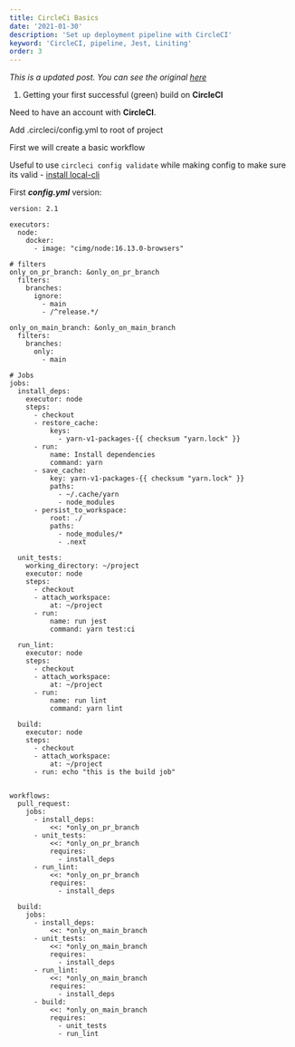 ```yaml
---
title: CircleCi Basics
date: '2021-01-30'
description: 'Set up deployment pipeline with CircleCI'
keyword: 'CircleCI, pipeline, Jest, Liniting'
order: 3
---
```


*This is a updated post. You can see the original [here](/post/circleci-basics)*

1) Getting your first successful (green) build on **CircleCI**

Need to have an account with **CircleCI**.

Add .circleci/config.yml to root of project

First we will create a basic workflow

Useful to use `circleci config validate` while making config to make sure its valid - [install local-cli](https://circleci.com/docs/2.0/local-cli/)

First ***config.yml*** version:
```
version: 2.1

executors:
  node:
    docker:
      - image: "cimg/node:16.13.0-browsers"

# filters
only_on_pr_branch: &only_on_pr_branch
  filters:
    branches:
      ignore:
        - main
        - /^release.*/

only_on_main_branch: &only_on_main_branch
  filters:
    branches:
      only: 
        - main

# Jobs
jobs:
  install_deps:
    executor: node
    steps:
      - checkout
      - restore_cache:
          keys:
            - yarn-v1-packages-{{ checksum "yarn.lock" }}
      - run:
          name: Install dependencies
          command: yarn
      - save_cache:
          key: yarn-v1-packages-{{ checksum "yarn.lock" }}
          paths:
            - ~/.cache/yarn
            - node_modules
      - persist_to_workspace:
          root: ./
          paths:
            - node_modules/*
            - .next

  unit_tests:
    working_directory: ~/project
    executor: node
    steps:
      - checkout
      - attach_workspace:
          at: ~/project
      - run:
          name: run jest
          command: yarn test:ci

  run_lint:
    executor: node
    steps:
      - checkout
      - attach_workspace:
          at: ~/project
      - run:
          name: run lint
          command: yarn lint

  build:
    executor: node
    steps:
      - checkout
      - attach_workspace:
          at: ~/project
      - run: echo "this is the build job"


workflows:
  pull_request:
    jobs:
      - install_deps:
          <<: *only_on_pr_branch
      - unit_tests:
          <<: *only_on_pr_branch
          requires:
            - install_deps
      - run_lint:
          <<: *only_on_pr_branch
          requires:
            - install_deps

  build:
    jobs:
      - install_deps:
          <<: *only_on_main_branch
      - unit_tests:
          <<: *only_on_main_branch
          requires:
            - install_deps
      - run_lint:
          <<: *only_on_main_branch
          requires:
            - install_deps
      - build:
          <<: *only_on_main_branch
          requires:
            - unit_tests
            - run_lint


```